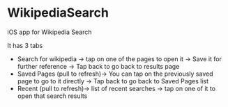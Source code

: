 # WikipediaSearch
iOS app for Wikipedia Search

It has 3 tabs
- Search for wikipedia -> tap on one of the pages to open it -> Save it for further reference -> Tap back to go back to results page
- Saved Pages (pull to refresh)-> You can tap on the previously saved page to go to it directly ->  Tap back to go back to Saved Pages list
- Recent (pull to refresh)-> list of recent searches -> tap on one of it to open that search results

